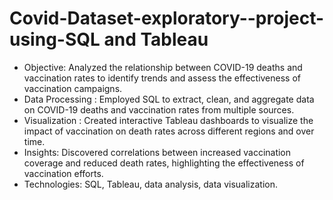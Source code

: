 # Covid-Dataset-exploratory--project-using-SQL and Tableau

- Objective: Analyzed the relationship between COVID-19 deaths and vaccination rates to identify trends and assess the effectiveness of vaccination campaigns.
- Data Processing : Employed SQL to extract, clean, and aggregate data on COVID-19 deaths and vaccination rates from multiple sources.
- Visualization : Created interactive Tableau dashboards to visualize the impact of vaccination on death rates across different regions and over time.
- Insights: Discovered correlations between increased vaccination coverage and reduced death rates, highlighting the effectiveness of vaccination efforts.
- Technologies: SQL, Tableau, data analysis, data visualization.

